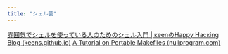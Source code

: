 ```yaml
---
title: "シェル芸"
---
```



[雰囲気でシェルを使っている人のためのシェル入門 | κeenのHappy Hacκing Blog (keens.github.io)](https://keens.github.io/blog/2017/10/17/fun_ikideshieruwotsukatteiruninnotamenoshierunyuumon/)
[A Tutorial on Portable Makefiles (nullprogram.com)](https://nullprogram.com/blog/2017/08/20/)
